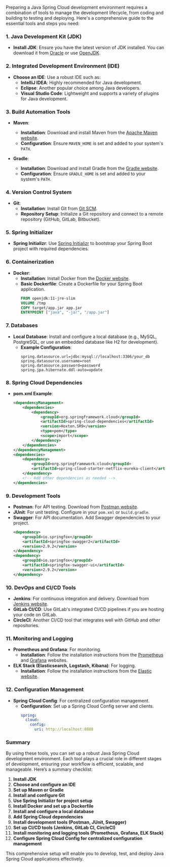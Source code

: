 Preparing a Java Spring Cloud development environment requires a combination of tools to manage the development lifecycle, from coding and building to testing and deploying. Here's a comprehensive guide to the essential tools and steps you need:

### 1. Java Development Kit (JDK)

- **Install JDK**: Ensure you have the latest version of JDK installed. You can download it from [Oracle](https://www.oracle.com/java/technologies/javase-jdk11-downloads.html) or use [OpenJDK](https://adoptopenjdk.net/).

### 2. Integrated Development Environment (IDE)

- **Choose an IDE**: Use a robust IDE such as:
    - **IntelliJ IDEA**: Highly recommended for Java development.
    - **Eclipse**: Another popular choice among Java developers.
    - **Visual Studio Code**: Lightweight and supports a variety of plugins for Java development.

### 3. Build Automation Tools

- **Maven**:
    - **Installation**: Download and install Maven from the [Apache Maven website](https://maven.apache.org/download.cgi).
    - **Configuration**: Ensure `MAVEN_HOME` is set and added to your system's `PATH`.

- **Gradle**:
    - **Installation**: Download and install Gradle from the [Gradle website](https://gradle.org/install/).
    - **Configuration**: Ensure `GRADLE_HOME` is set and added to your system's `PATH`.

### 4. Version Control System

- **Git**:
    - **Installation**: Install Git from [Git SCM](https://git-scm.com/downloads).
    - **Repository Setup**: Initialize a Git repository and connect to a remote repository (GitHub, GitLab, Bitbucket).

### 5. Spring Initializer

- **Spring Initializr**: Use [Spring Initializr](https://start.spring.io/) to bootstrap your Spring Boot project with required dependencies.

### 6. Containerization

- **Docker**:
    - **Installation**: Install Docker from the [Docker website](https://www.docker.com/products/docker-desktop).
    - **Basic Dockerfile**: Create a Dockerfile for your Spring Boot application.
      ```dockerfile
      FROM openjdk:11-jre-slim
      VOLUME /tmp
      COPY target/app.jar app.jar
      ENTRYPOINT ["java", "-jar", "/app.jar"]
      ```

### 7. Databases

- **Local Database**: Install and configure a local database (e.g., MySQL, PostgreSQL, or use an embedded database like H2 for development).
    - **Example Configuration**:
      ```properties
      spring.datasource.url=jdbc:mysql://localhost:3306/your_db
      spring.datasource.username=root
      spring.datasource.password=password
      spring.jpa.hibernate.ddl-auto=update
      ```

### 8. Spring Cloud Dependencies

- **pom.xml Example**:
  ```xml
  <dependencyManagement>
      <dependencies>
          <dependency>
              <groupId>org.springframework.cloud</groupId>
              <artifactId>spring-cloud-dependencies</artifactId>
              <version>Hoxton.SR9</version>
              <type>pom</type>
              <scope>import</scope>
          </dependency>
      </dependencies>
  </dependencyManagement>
  <dependencies>
      <dependency>
          <groupId>org.springframework.cloud</groupId>
          <artifactId>spring-cloud-starter-netflix-eureka-client</artifactId>
      </dependency>
      <!-- Add other dependencies as needed -->
  </dependencies>
  ```

### 9. Development Tools

- **Postman**: For API testing. Download from [Postman website](https://www.postman.com/downloads/).
- **JUnit**: For unit testing. Configure in your `pom.xml` or `build.gradle`.
- **Swagger**: For API documentation. Add Swagger dependencies to your project.
  ```xml
  <dependency>
      <groupId>io.springfox</groupId>
      <artifactId>springfox-swagger2</artifactId>
      <version>2.9.2</version>
  </dependency>
  <dependency>
      <groupId>io.springfox</groupId>
      <artifactId>springfox-swagger-ui</artifactId>
      <version>2.9.2</version>
  </dependency>
  ```

### 10. DevOps and CI/CD Tools

- **Jenkins**: For continuous integration and delivery. Download from [Jenkins website](https://www.jenkins.io/download/).
- **GitLab CI/CD**: Use GitLab's integrated CI/CD pipelines if you are hosting your code on GitLab.
- **CircleCI**: Another CI/CD tool that integrates well with GitHub and other repositories.

### 11. Monitoring and Logging

- **Prometheus and Grafana**: For monitoring.
    - **Installation**: Follow the installation instructions from the [Prometheus](https://prometheus.io/download/) and [Grafana](https://grafana.com/get) websites.
- **ELK Stack (Elasticsearch, Logstash, Kibana)**: For logging.
    - **Installation**: Follow the installation instructions from the [Elastic website](https://www.elastic.co/guide/en/elastic-stack-get-started/current/get-started-elastic-stack.html).

### 12. Configuration Management

- **Spring Cloud Config**: For centralized configuration management.
    - **Configuration**: Set up a Spring Cloud Config server and clients.
      ```yaml
      spring:
        cloud:
          config:
            uri: http://localhost:8888
      ```

### Summary

By using these tools, you can set up a robust Java Spring Cloud development environment. Each tool plays a crucial role in different stages of development, ensuring your workflow is efficient, scalable, and manageable. Here’s a summary checklist:

1. **Install JDK**
2. **Choose and configure an IDE**
3. **Set up Maven or Gradle**
4. **Install and configure Git**
5. **Use Spring Initializr for project setup**
6. **Install Docker and set up a Dockerfile**
7. **Install and configure a local database**
8. **Add Spring Cloud dependencies**
9. **Install development tools (Postman, JUnit, Swagger)**
10. **Set up CI/CD tools (Jenkins, GitLab CI, CircleCI)**
11. **Install monitoring and logging tools (Prometheus, Grafana, ELK Stack)**
12. **Configure Spring Cloud Config for centralized configuration management**

This comprehensive setup will enable you to develop, test, and deploy Java Spring Cloud applications effectively.
